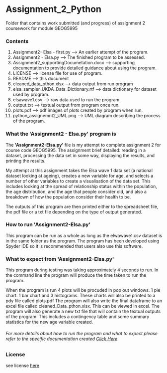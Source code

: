 # Assignment_2_Python
 Folder that contains work submitted (and progress) of assignment 2 coursework for module GEOG5995

### Contents 

1. Assignment2- Elsa - first.py --> An earlier attempt of the program.
2. Assignment2 - Elsa.py --> The finished program to be assessed.
3. Assignment2_supportingDocumetation.docx --> supporting documentation to provide detailed guidance about using the program. 
4. LICENSE --> license file for use of program. 
5. README --> this document 
6. cleaned_data_pthon.xlsx --> data output from run program 
7. elsa_sampler_UKDA_Data_Dictionary.rtf --> data dictionary for dataset used by program. 
8. elsawave1.csv --> raw data used to run the program. 
9. output.txt --> textual output from program once run. 
10. plots.pdf --> pdf images of plots created by program when run. 
11. python_assignemnt2_UML.png --> UML diagram describing the process of the program. 

### What the 'Assignment2 - Elsa.py' program is 
The <b>'Assignment2-Elsa.py'</b> file is my attempt to complete assignment 2 for course code GEOG5995. The assignment brief detailed: reading in a dataset, processing the data set in some way, displaying the results, and printing the results. 

My attempt at this assignment takes the Elsa wave 1 data set (a national dataset looking at ageing), creates a new variable for age, and selects a number of other variables to create a visualisation of the data set. This includes looking at the spread of relationship status within the population, the age distribution, and the age that people consider old, and also a breakdown of how the population consider their health to be. 

The outputs of this program are then printed either to the spreadsheet file, the pdf file or a txt file depending on the type of output generated. 

### How to run 'Assignment2-Elsa.py'
This program can be run as a whole as long as the elwawave1.csv dataset is in the same folder as the program. The program has been developed using Spyder IDE so it is recommended that users also use this software. 

### What to expect from 'Assignment2-Elsa.py'
This program during testing was taking approximately 4 seconds to run. In the command line the program will produce the time taken to run the program. 

When the program is run 4 plots will be procuded in pop out windows. 1 pie chart. 1 bar chart and 3 histograms. These charts will also be printed to a pdy file called plots.pdf
The program will also write the final dataframe to an excel file called cleaned_Data_pthon.xlsx. This can be viewed in excel.
The program will also generate a new txt file that will contain the textual outputs of the program. This includes a contingency table and some summary statistics for the new age variable created. 


###### For more details about how to run the program and what to expect please refer to the specific documentation created [Click Here](https://github.com/LauraIsCool/Assignment_2_Python/blob/master/Assignment2_SupportingDocumentation.docx)

### License

see license [here](https://github.com/LauraIsCool/Assignment_2_Python/blob/master/LICENSE)
